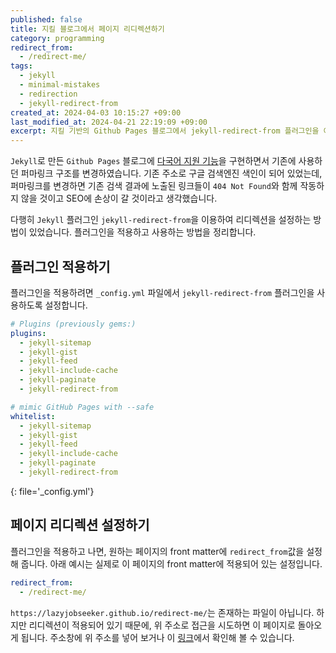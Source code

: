 ```yaml
---
published: false
title: 지킬 블로그에서 페이지 리디렉션하기
category: programming
redirect_from:
  - /redirect-me/
tags:
  - jekyll
  - minimal-mistakes
  - redirection
  - jekyll-redirect-from
created_at: 2024-04-03 10:15:27 +09:00
last_modified_at: 2024-04-21 22:19:09 +09:00
excerpt: 지킬 기반의 Github Pages 블로그에서 jekyll-redirect-from 플러그인을 이용해 페이지 리디렉션을 제공하는 방법.
---
```


`Jekyll`로 만든 `Github Pages` 블로그에 [다국어 지원 기능](https://lazyjobseeker.github.io/posts/github-blog-multiple-language-support-with-jekyll-theme-minimal-mistakes)을 구현하면서 기존에 사용하던 퍼마링크 구조를 변경하였습니다.  기존 주소로 구글 검색엔진 색인이 되어 있었는데, 퍼마링크를 변경하면 기존 검색 결과에 노출된 링크들이 `404 Not Found`와 함께 작동하지 않을 것이고 SEO에 손상이 갈 것이라고 생각했습니다.

다행히 `Jekyll` 플러그인 `jekyll-redirect-from`을 이용하여 리디렉션을 설정하는 방법이 있었습니다.  플러그인을 적용하고 사용하는 방법을 정리합니다.

## 플러그인 적용하기

플러그인을 적용하려면 `_config.yml` 파일에서 `jekyll-redirect-from` 플러그인을 사용하도록 설정합니다.

```yaml
# Plugins (previously gems:)
plugins:
  - jekyll-sitemap
  - jekyll-gist
  - jekyll-feed
  - jekyll-include-cache
  - jekyll-paginate
  - jekyll-redirect-from

# mimic GitHub Pages with --safe
whitelist:
  - jekyll-sitemap
  - jekyll-gist
  - jekyll-feed
  - jekyll-include-cache
  - jekyll-paginate
  - jekyll-redirect-from
```
{: file='_config.yml'}

## 페이지 리디렉션 설정하기

플러그인을 적용하고 나면, 원하는 페이지의 front matter에 `redirect_from`값을 설정해 줍니다.  아래 예시는 실제로 이 페이지의 front matter에 적용되어 있는 설정입니다.

```yaml
redirect_from:
  - /redirect-me/
```

`https://lazyjobseeker.github.io/redirect-me/`는 존재하는 파일이 아닙니다.  하지만 리디렉션이 적용되어 있기 때문에, 위 주소로 접근을 시도하면 이 페이지로 돌아오게 됩니다.  주소창에 위 주소를 넣어 보거나 이 [링크](https://lazyjobseeker.github.io/redirect-me/)에서 확인해 볼 수 있습니다.